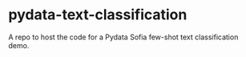 # pydata-text-classification
A repo to host the code for a Pydata Sofia few-shot text classification demo.
